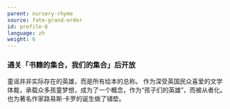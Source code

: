 ```yaml
---
parent: nursery-rhyme
source: fate-grand-order
id: profile-6
language: zh
weight: 6
---
```


### 通关「书籍的集合，我们的集合」后开放

童谣并非实际存在的英雄，而是所有绘本的总称。
作为深受英国民众喜爱的文学体裁，承载众多孩童梦想，成为了一个概念，作为“孩子们的英雄”，而被从者化。
也为著名作家路易斯·卡罗的诞生做了铺垫。
